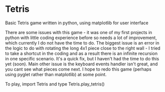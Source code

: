 # Tetris
Basic Tetris game written in python, using matplotlib for user interface

There are some issues with this game - it was one of my first projects in python with little coding experience before so needs a lot of improvement, which currently I do not have the time to do.
The biggest issue is an error in the logic to do with rotating the long 4x1 piece close to the right wall - I tried to take a shortcut in the coding and as a result there is an infinite recursion in one specific scenario. It's a quick fix, but I haven't had the time to do this yet (soon). Main other issue is the keyboard events handler isn't great, and you cant see what pieces come next. I hope to redo this game (perhaps using pyglet rather than matplotlib) at some point.

To play, import Tetris and type Tetris.play_tetris()
